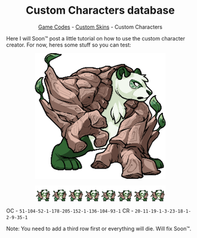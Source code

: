 <h1 align="center">Custom Characters database</h1>

<p align="center"><a href="https://github.com/Readek/RoA-Skin-Recolorer/blob/main/Docs/Game Codes.md">Game Codes</a> - <a href="https://github.com/Readek/RoA-Skin-Recolorer/blob/main/Docs/Custom Skins.md">Custom Skins</a> - Custom Characters</p>


Here I will Soon™ post a little tutorial on how to use the custom character creator. For now, heres some stuff so you can test:

<p align="center">

  <img width="350" src="https://github.com/Readek/RoA-Skin-Recolorer/blob/main/Docs/Resources/Custom Characters/portrait.png" alt="Guadua Portrait">

</p>

<p align="center">

  <img width="350" src="https://github.com/Readek/RoA-Skin-Recolorer/blob/main/Docs/Resources/Custom Characters/idle_strip8.png" alt="Guadua Idle Spritesheet">

</p>

OC - `51-104-52-1-178-205-152-1-136-104-93-1`
CR - `20-11-19-1-3-23-18-1-2-9-35-1`

Note: You need to add a third row first or everything will die. Will fix Soon™.